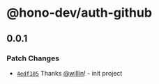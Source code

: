 # @hono-dev/auth-github

## 0.0.1

### Patch Changes

- [`4edf105`](https://github.com/willin/sso/commit/4edf105a96be3905322cd44b9cc22ad55c636c98) Thanks [@willin](https://github.com/willin)! - init project
